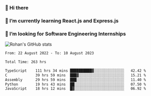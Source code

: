 ### 👋 Hi there 

<!--
**rohznmdev/rohznmdev** is a ✨ _special_ ✨ repository because its `README.md` (this file) appears on your GitHub profile.

Here are some ideas to get you started:

- 🔭 I’m currently working on ...
- 🌱 I’m currently learning Ruby and Ruby on Rails
- 👯 I’m looking to collaborate on ...
- 🤔 I’m looking for help with ...
- 💬 Ask me about ...
- 📫 How to reach me: ...
- 😄 Pronouns: ...
- ⚡ Fun fact: ...
-->
### 🌱 I’m currently learning React.js and Express.js
### 🤔 I’m looking for Software Engineering Internships
![Rohan's GitHub stats](https://github-readme-stats.vercel.app/api?username=rohznmdev&theme=dark&show_icons=true)

<!--START_SECTION:waka-->

```txt
From: 22 August 2022 - To: 10 August 2023

Total Time: 263 hrs

TypeScript    111 hrs 34 mins ██████████▓░░░░░░░░░░░░░░   42.42 %
C             39 hrs 59 mins  ███▓░░░░░░░░░░░░░░░░░░░░░   15.21 %
Assembly      29 hrs 59 mins  ███░░░░░░░░░░░░░░░░░░░░░░   11.40 %
Python        19 hrs 43 mins  ██░░░░░░░░░░░░░░░░░░░░░░░   07.50 %
JavaScript    18 hrs 12 mins  █▓░░░░░░░░░░░░░░░░░░░░░░░   06.92 %
```

<!--END_SECTION:waka-->
